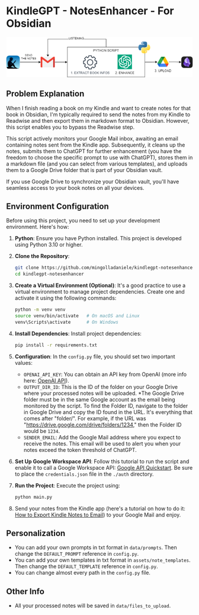 # KindleGPT - NotesEnhancer - For Obsidian
<p align="center">
  <img src="./assets/flow.png">
</p>

## Problem Explanation

When I finish reading a book on my Kindle and want to create notes for that book in Obsidian, I'm typically required to send the notes from my Kindle to Readwise and then export them in markdown format to Obsidian. However, this script enables you to bypass the Readwise step.

This script actively monitors your Google Mail inbox, awaiting an email containing notes sent from the Kindle app. Subsequently, it cleans up the notes, submits them to ChatGPT for further enhancement (you have the freedom to choose the specific prompt to use with ChatGPT), stores them in a markdown file (and you can select from various templates), and uploads them to a Google Drive folder that is part of your Obsidian vault.

If you use Google Drive to synchronize your Obsidian vault, you'll have seamless access to your book notes on all your devices.

## Environment Configuration

Before using this project, you need to set up your development environment. Here's how:

1. **Python**: Ensure you have Python installed. This project is developed using Python 3.10 or higher.

2. **Clone the Repository**:

    ```bash
    git clone https://github.com/mingolladaniele/kindlegpt-notesenhancer.git
    cd kindlegpt-notesenhancer
    ```

3. **Create a Virtual Environment (Optional)**: It's a good practice to use a virtual environment to manage project dependencies. Create one and activate it using the following commands:

    ```bash
    python -m venv venv
    source venv/bin/activate   # On macOS and Linux
    venv\Scripts\activate      # On Windows
    ```

4. **Install Dependencies**: Install project dependencies:

    ```bash
    pip install -r requirements.txt
    ```

5. **Configuration**: In the `config.py` file, you should set two important values:
    - `OPENAI_API_KEY`: You can obtain an API key from OpenAI (more info here: [OpenAI API](https://openai.com/blog/openai-api)).
    - `OUTPUT_DIR_ID`: This is the ID of the folder on your Google Drive where your processed notes will be uploaded. *The Google Drive folder must be in the same Google account as the email being monitored by the script. To find the Folder ID, navigate to the folder in Google Drive and copy the ID found in the URL. It's everything that comes after "folder/". For example, if the URL was "https://drive.google.com/drive/folders/1234," then the Folder ID would be `1234`.
    - `SENDER_EMAIL`: Add the Google Mail address where you expect to receive the notes. This email will be used to alert you when your notes exceed the token threshold of ChatGPT.

6. **Set Up Google Workspace API**: Follow this tutorial to run the script and enable it to call a Google Workspace API: [Google API Quickstart](https://developers.google.com/gmail/api/quickstart/python). Be sure to place the `credentials.json` file in the `./auth` directory.

7. **Run the Project**: Execute the project using:

    ```bash
    python main.py
    ```

8. Send your notes from the Kindle app (here's a tutorial on how to do it: [How to Export Kindle Notes to Email](https://help.goodreads.com/s/article/How-can-I-export-my-Kindle-Notes-and-Highlights-to-my-email#:~:text=Open%20the%20book%20and%20tap,associated%20with%20your%20Amazon%20account)) to your Google Mail and enjoy.

## Personalization
- You can add your own prompts in txt format in `data/prompts`. Then change the `DEFAULT_PROMPT` reference in `config.py`.
- You can add your own templates in txt format in `assets/note_templates`. Then change the `DEFAULT_TEMPLATE` reference in `config.py`.
- You can change almost every path in the `config.py` file.

## Other Info
- All your processed notes will be saved in `data/files_to_upload`.
